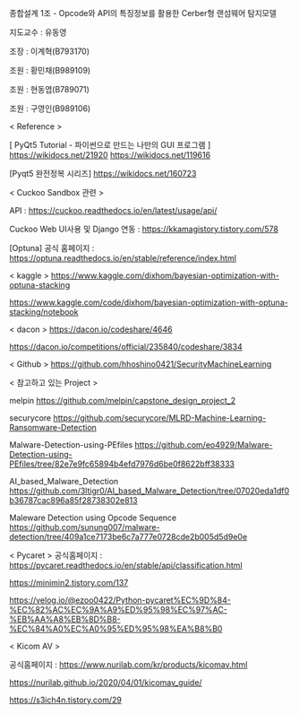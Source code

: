 종합설계 1조 - Opcode와 API의 특징정보를 활용한 Cerber형 랜섬웨어 탐지모델

지도교수 : 유동영

조장 : 이계혁(B793170)

조원 : 황민채(B989109)   

조원 : 현동엽(B789071)

조원 : 구영인(B989106)


< Reference >

[ PyQt5 Tutorial - 파이썬으로 만드는 나만의 GUI 프로그램 ]
https://wikidocs.net/21920
https://wikidocs.net/119616

[Pyqt5 완전정복 시리즈]
https://wikidocs.net/160723


< Cuckoo Sandbox 관련 > 

API : https://cuckoo.readthedocs.io/en/latest/usage/api/

Cuckoo Web UI사용 및 Django 연동 : https://kkamagistory.tistory.com/578

[Optuna]
공식 홈페이지 : https://optuna.readthedocs.io/en/stable/reference/index.html

< kaggle >
https://www.kaggle.com/dixhom/bayesian-optimization-with-optuna-stacking

https://www.kaggle.com/code/dixhom/bayesian-optimization-with-optuna-stacking/notebook

< dacon >
https://dacon.io/codeshare/4646

https://dacon.io/competitions/official/235840/codeshare/3834

< Github >
https://github.com/hhoshino0421/SecurityMachineLearning

< 참고하고 있는 Project >

melpin
https://github.com/melpin/capstone_design_project_2

securycore
https://github.com/securycore/MLRD-Machine-Learning-Ransomware-Detection

Malware-Detection-using-PEfiles 
https://github.com/eo4929/Malware-Detection-using-PEfiles/tree/82e7e9fc65894b4efd7976d6be0f8622bff38333

AI_based_Malware_Detection
https://github.com/3ltigr0/AI_based_Malware_Detection/tree/07020eda1df0b36787cac896a85f28738302e813

Maleware Detection using Opcode Sequence
https://github.com/sunung007/malware-detection/tree/409a1ce7173be6c7a777e0728cde2b005d5d9e0e


< Pycaret >
공식홈페이지 : https://pycaret.readthedocs.io/en/stable/api/classification.html

https://minimin2.tistory.com/137

https://velog.io/@ezoo0422/Python-pycaret%EC%9D%84-%EC%82%AC%EC%9A%A9%ED%95%98%EC%97%AC-%EB%AA%A8%EB%8D%B8-%EC%84%A0%EC%A0%95%ED%95%98%EA%B8%B0


< Kicom AV >

공식홈페이지 : https://www.nurilab.com/kr/products/kicomav.html

https://nurilab.github.io/2020/04/01/kicomav_guide/

https://s3ich4n.tistory.com/29

